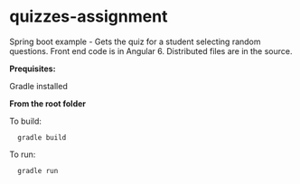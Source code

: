 # quizzes-assignment

Spring boot example - Gets the quiz for a student selecting random questions. Front end code is in Angular 6. Distributed files are in the source.

**Prequisites:**

Gradle installed



**From the root folder**

To build:
```
  gradle build
```
  
To run:
```
  gradle run
```
